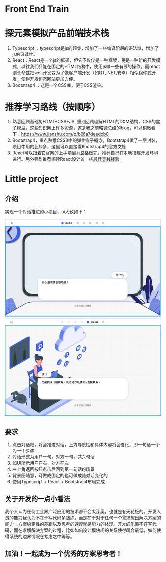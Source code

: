 # Front End Train

# 探元素模拟产品前端技术栈
1. Typescript ：typescript是js的超集，增加了一些编译阶段的语法糖，增加了js的可读性。
2. React：React是一个js的框架，但它不仅仅是一种框架，更是一种新的开发模式，以往我们只能在固定的HTML结构中，使用js做一些有限的操作。而react则革命性把web开发变为了像客户端开发（如QT,.NET,安卓）相似组件式开发，使得开发动态网站更加方便。
3. Bootstrap4 ：这是一个CSS库，便于CSS渲染。

# 推荐学习路线（按顺序）
1. 熟悉回顾基础的HTML+CSS+JS, 重点回顾理解HTML的DOM结构，CSS的盒子模型，这些知识网上许多资源，这是我之前略微总结的blog，可以稍微看下：https://www.jianshu.com/p/b06a7deedcb0
2. Bootstrap4，重点熟悉CSS3中的弹性盒子概念，Bootstrap4做了一层封装，项目中用的比较多，这里可以直接看Bootstrap4的官方文档
3. React可以跟着它官网的上手项目[九宫格](https://reactjs.org/tutorial/tutorial.html)做完，推荐自己在本地搭建开发环境进行。另外强烈推荐阅读React设计的一些[最佳实践经验](https://zh-hans.reactjs.org/docs/thinking-in-react.html#gatsby-focus-wrapper)

# Little project
## 介绍
实现一个对话推进的小项目，ui大致如下：

![avatar](./static/ui.png)
![avatar](./static/ui1.png)
## 要求
1. 点击对话框，将会推进对话，上方导航栏和具体内容将会变化，即一句话一个为一个步骤
2. 对话形式为用户一句，对方一句，共六句话
3. 如UI所示用户在右，对方在左
4. 左上角返回按钮点击后回到第一句话的场景
5. 背景图随意，可做成固定的也可做成随对话变化的
6. 使用Typescript + React + Bootstrap4布局完成

## 关于开发的一点小看法

我个人认为任何工业界广泛应用的技术都不会太深奥，也就是有天花板的。开发人员的能力我认为不在于写代码多熟练，而是在于对于任何一个需求想出解决方案的能力，方案稳定性的差距以及思考的速度就是能力的体现。开发的乐趣不在写代码，而在求解解决方案的过程，比如如何设计模块间的关系使得耦合最低，如何使得系统的边界情况在考虑之中等等。

## 加油！一起成为一个优秀的方案思考者！
